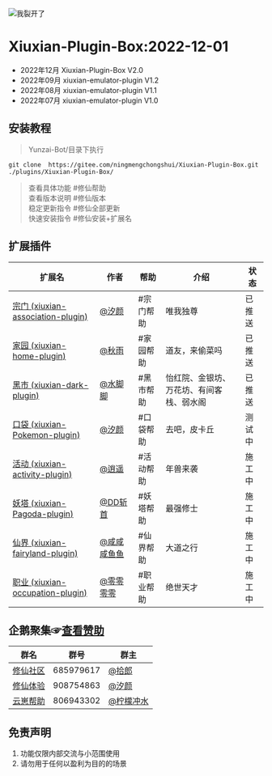 ![我裂开了](https://s1.ax1x.com/2022/11/02/xH9Kcd.jpg)       
# Xiuxian-Plugin-Box:2022-12-01
- 2022年12月 Xiuxian-Plugin-Box V2.0
- 2022年09月 xiuxian-emulator-plugin V1.2
- 2022年08月 xiuxian-emulator-plugin V1.1
- 2022年07月 xiuxian-emulator-plugin V1.0

## 安装教程      

>Yunzai-Bot/目录下执行      
```
git clone  https://gitee.com/ningmengchongshui/Xiuxian-Plugin-Box.git ./plugins/Xiuxian-Plugin-Box/   
```
>查看具体功能  #修仙帮助     
>查看版本说明  #修仙版本       
>稳定更新指令  #修仙全部更新  
>快速安装指令  #修仙安装+扩展名   

## 扩展插件

扩展名  | 作者  | 帮助 | 介绍 | 状态
------------- | -------------  | -------------  | ------------- | -------------
| [宗门 (xiuxian-association-plugin)](https://gitee.com/mg1105194437/xiuxian-association-pluging) | [@汐颜    ](https://gitee.com/mg1105194437)  | #宗门帮助 |  唯我独尊 | 已推送 | 
| [家园 (xiuxian-home-plugin)](https://gitee.com/mmmmmddddd/xiuxian-home-plugin) | [@秋雨    ](https://gitee.com/mmmmmddddd) | #家园帮助 |  道友，来偷菜吗 | 已推送 |
| [黑市 (xiuxian-dark-plugin)](https://gitee.com/waterfeet/xiuxian-yihongyuan-plugin) | [@水脚脚](https://gitee.com/waterfeet) | #黑市帮助 | 怡红院、金银坊、万花坊、有间客栈、弱水阁 | 已推送 |
| [口袋 (xiuxian-Pokemon-plugin)](https://gitee.com/mg1105194437/xiuxian-pokemon-plugin) | [@汐颜](https://gitee.com/mg1105194437) | #口袋帮助 | 去吧，皮卡丘 | 测试中 |  
| [活动 (xiuxian-activity-plugin)]() | [@逍遥]() | #活动帮助 | 年兽来袭 | 施工中 |  
| [妖塔 (xiuxian-Pagoda-plugin)]() | [ @DD斩首]() | #妖塔帮助 | 最强修士 | 施工中 |  
| [仙界 (xiuxian-fairyland-plugin)]() | [@咸咸咸鱼鱼]() | #仙界帮助 | 大道之行 |  施工中 |  
| [职业 (xiuxian-occupation-plugin)]() | [@零零零零]() | #职业帮助 | 绝世天才 |  施工中 |  


## 企鹅聚集☞[查看赞助](https://gitee.com/ningmengchongshui/Xiuxian-Plugin-Box/blob/main/plugins/xiuxian-plugin/%20README.md)      

群名  | 群号  |  群主 
------------- | -------------  | -------------   
| [修仙社区](https://afdian.net/a/ningmengchongshui) | 685979617 | [@拾郎](https://afdian.net/a/ningmengchongshui) |  
| [修仙体验](https://afdian.net/a/ningmengchongshui) | 908754863 | [@汐颜](https://gitee.com/mg1105194437) |   
| [云崽帮助](https://afdian.net/a/WinterChocolates) | 806943302 | [@柠檬冲水](https://gitee.com/djqkl_znje) |  
 

## 免责声明       
1. 功能仅限内部交流与小范围使用       
2. 请勿用于任何以盈利为目的的场景    